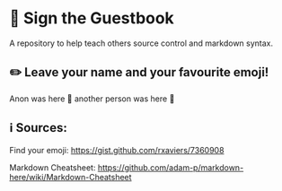 # :speech_balloon: Sign the Guestbook
A repository to help teach others source control and markdown syntax.

## :pencil2: Leave your name and your favourite emoji!
Anon was here :dragon_face:
another person was here :frog:



## :information_source: Sources:
Find your emoji: https://gist.github.com/rxaviers/7360908

Markdown Cheatsheet: https://github.com/adam-p/markdown-here/wiki/Markdown-Cheatsheet

